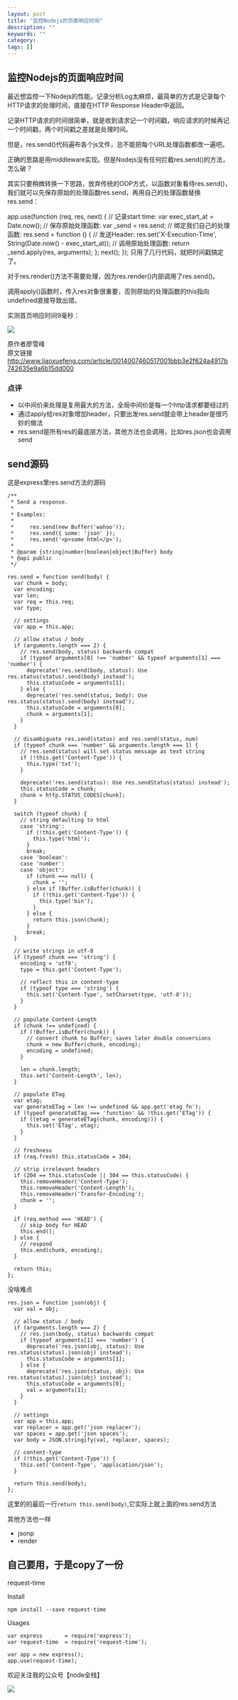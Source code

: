 ```yaml
---
layout: post
title: "监控Nodejs的页面响应时间"
description: ""
keywords: ""
category: 
tags: []
---
```



## 监控Nodejs的页面响应时间

最近想监控一下Nodejs的性能。记录分析Log太麻烦，最简单的方式是记录每个HTTP请求的处理时间，直接在HTTP Response Header中返回。

记录HTTP请求的时间很简单，就是收到请求记一个时间戳，响应请求的时候再记一个时间戳，两个时间戳之差就是处理时间。

但是，res.send()代码遍布各个js文件，总不能把每个URL处理函数都改一遍吧。

正确的思路是用middleware实现。但是Nodejs没有任何拦截res.send()的方法，怎么破？

其实只要稍微转换一下思路，放弃传统的OOP方式，以函数对象看待res.send()，我们就可以先保存原始的处理函数res.send，再用自己的处理函数替换res.send：

app.use(function (req, res, next) {
    // 记录start time:
    var exec_start_at = Date.now();
    // 保存原始处理函数:
    var _send = res.send;
    // 绑定我们自己的处理函数:
    res.send = function () {
        // 发送Header:
        res.set('X-Execution-Time', String(Date.now() - exec_start_at));
        // 调用原始处理函数:
        return _send.apply(res, arguments);
    };
    next();
});
只用了几行代码，就把时间戳搞定了。

对于res.render()方法不需要处理，因为res.render()内部调用了res.send()。

调用apply()函数时，传入res对象很重要，否则原始的处理函数的this指向undefined直接导致出错。

实测首页响应时间9毫秒：


![](/css/2015-06-10/1.png)

原作者廖雪峰  
原文链接 http://www.liaoxuefeng.com/article/0014007460517001bbb3e2f624a4917b742635e9a6b15dd000

### 点评

- 以中间价来处理是复用最大的方法，全局中间价是每一个http请求都要经过的
- 通过apply给res对象增加header，只要出发res.send就会带上header是很巧妙的做法
- res.send是所有res的最底层方法，其他方法也会调用，比如res.json也会调用send

## send源码

这是express里res.send方法的源码

    /**
     * Send a response.
     *
     * Examples:
     *
     *     res.send(new Buffer('wahoo'));
     *     res.send({ some: 'json' });
     *     res.send('<p>some html</p>');
     *
     * @param {string|number|boolean|object|Buffer} body
     * @api public
     */

    res.send = function send(body) {
      var chunk = body;
      var encoding;
      var len;
      var req = this.req;
      var type;

      // settings
      var app = this.app;

      // allow status / body
      if (arguments.length === 2) {
        // res.send(body, status) backwards compat
        if (typeof arguments[0] !== 'number' && typeof arguments[1] === 'number') {
          deprecate('res.send(body, status): Use res.status(status).send(body) instead');
          this.statusCode = arguments[1];
        } else {
          deprecate('res.send(status, body): Use res.status(status).send(body) instead');
          this.statusCode = arguments[0];
          chunk = arguments[1];
        }
      }

      // disambiguate res.send(status) and res.send(status, num)
      if (typeof chunk === 'number' && arguments.length === 1) {
        // res.send(status) will set status message as text string
        if (!this.get('Content-Type')) {
          this.type('txt');
        }

        deprecate('res.send(status): Use res.sendStatus(status) instead');
        this.statusCode = chunk;
        chunk = http.STATUS_CODES[chunk];
      }

      switch (typeof chunk) {
        // string defaulting to html
        case 'string':
          if (!this.get('Content-Type')) {
            this.type('html');
          }
          break;
        case 'boolean':
        case 'number':
        case 'object':
          if (chunk === null) {
            chunk = '';
          } else if (Buffer.isBuffer(chunk)) {
            if (!this.get('Content-Type')) {
              this.type('bin');
            }
          } else {
            return this.json(chunk);
          }
          break;
      }

      // write strings in utf-8
      if (typeof chunk === 'string') {
        encoding = 'utf8';
        type = this.get('Content-Type');

        // reflect this in content-type
        if (typeof type === 'string') {
          this.set('Content-Type', setCharset(type, 'utf-8'));
        }
      }

      // populate Content-Length
      if (chunk !== undefined) {
        if (!Buffer.isBuffer(chunk)) {
          // convert chunk to Buffer; saves later double conversions
          chunk = new Buffer(chunk, encoding);
          encoding = undefined;
        }

        len = chunk.length;
        this.set('Content-Length', len);
      }

      // populate ETag
      var etag;
      var generateETag = len !== undefined && app.get('etag fn');
      if (typeof generateETag === 'function' && !this.get('ETag')) {
        if ((etag = generateETag(chunk, encoding))) {
          this.set('ETag', etag);
        }
      }

      // freshness
      if (req.fresh) this.statusCode = 304;

      // strip irrelevant headers
      if (204 == this.statusCode || 304 == this.statusCode) {
        this.removeHeader('Content-Type');
        this.removeHeader('Content-Length');
        this.removeHeader('Transfer-Encoding');
        chunk = '';
      }

      if (req.method === 'HEAD') {
        // skip body for HEAD
        this.end();
      } else {
        // respond
        this.end(chunk, encoding);
      }

      return this;
    };


没啥难点


    res.json = function json(obj) {
      var val = obj;

      // allow status / body
      if (arguments.length === 2) {
        // res.json(body, status) backwards compat
        if (typeof arguments[1] === 'number') {
          deprecate('res.json(obj, status): Use res.status(status).json(obj) instead');
          this.statusCode = arguments[1];
        } else {
          deprecate('res.json(status, obj): Use res.status(status).json(obj) instead');
          this.statusCode = arguments[0];
          val = arguments[1];
        }
      }

      // settings
      var app = this.app;
      var replacer = app.get('json replacer');
      var spaces = app.get('json spaces');
      var body = JSON.stringify(val, replacer, spaces);

      // content-type
      if (!this.get('Content-Type')) {
        this.set('Content-Type', 'application/json');
      }

      return this.send(body);
    };

这里的的最后一行`return this.send(body)`,它实际上就上面的res.send方法

其他方法也一样

- jsonp
- render

## 自己要用，于是copy了一份

request-time

Install

    npm install --save request-time
    
Usages

    var express       = require('express');
    var request-time  = require('request-time');

    var app = new express();
    app.use(request-time);



欢迎关注我的公众号【node全栈】

![](/css/node全栈-公众号.png)
